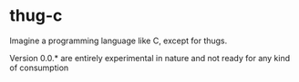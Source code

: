 thug-c
======

Imagine a programming language like C, except for thugs. 

Version 0.0.* are entirely experimental in nature and not ready for any kind of consumption

